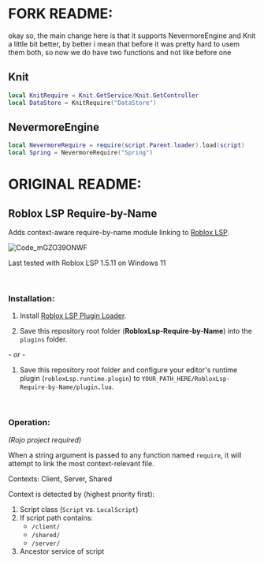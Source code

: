 # FORK README:
okay so, the main change here is that it supports NevermoreEngine and Knit a little bit better, by better i mean that before it was pretty hard to usem them both, so now we do have two functions and not like before one
## Knit
```lua
local KnitRequire = Knit.GetService/Knit.GetController
local DataStore = KnitRequire("DataStore")
```
## NevermoreEngine
```lua
local NevermoreRequire = require(script.Parent.loader).load(script)
local Spring = NevermoreRequire("Spring")
```

# ORIGINAL README:
## Roblox LSP Require-by-Name
Adds context-aware require-by-name module linking to [Roblox LSP](https://github.com/NightrainsRbx/RobloxLsp).

![Code_mGZO39ONWF](https://user-images.githubusercontent.com/2924585/162556118-bebe2db1-95ec-4179-9967-d3fc8a96ecad.gif)

Last tested with Roblox LSP 1.5.11 on Windows 11

<br/>

### Installation:

1. Install [Roblox LSP Plugin Loader](https://github.com/Meta-Maxim/RobloxLsp-plugin-loader).

2. Save this repository root folder (**RobloxLsp-Require-by-Name**) into the `plugins` folder.

  *- or -*

1. Save this repository root folder and configure your editor's runtime plugin (`robloxLsp.runtime.plugin`) to `YOUR_PATH_HERE/RobloxLsp-Require-by-Name/plugin.lua`.

<br/>

### Operation:

*(Rojo project required)*

When a string argument is passed to any function named `require`, it will attempt to link the most context-relevant file.

Contexts: Client, Server, Shared

Context is detected by (highest priority first):
1. Script class (`Script` vs. `LocalScript`)
2. If script path contains:
   - `/client/`
   - `/shared/`
   - `/server/`
3. Ancestor service of script
